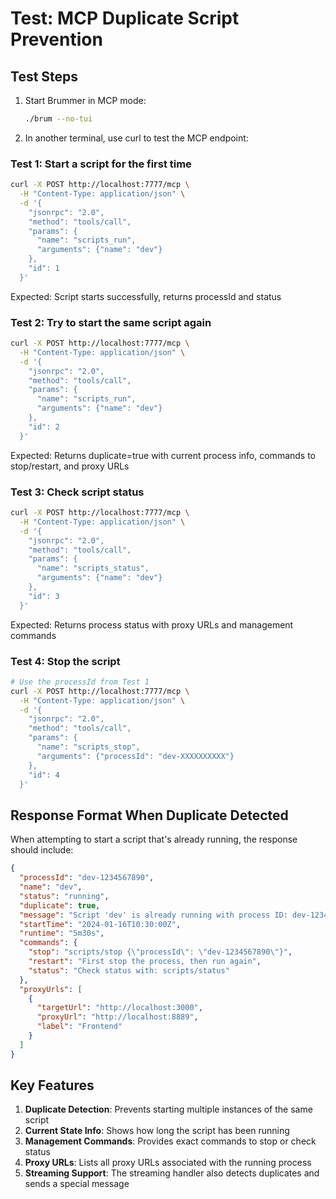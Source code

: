# Test: MCP Duplicate Script Prevention

## Test Steps

1. Start Brummer in MCP mode:
   ```bash
   ./brum --no-tui
   ```

2. In another terminal, use curl to test the MCP endpoint:

### Test 1: Start a script for the first time
```bash
curl -X POST http://localhost:7777/mcp \
  -H "Content-Type: application/json" \
  -d '{
    "jsonrpc": "2.0",
    "method": "tools/call",
    "params": {
      "name": "scripts_run",
      "arguments": {"name": "dev"}
    },
    "id": 1
  }'
```

Expected: Script starts successfully, returns processId and status

### Test 2: Try to start the same script again
```bash
curl -X POST http://localhost:7777/mcp \
  -H "Content-Type: application/json" \
  -d '{
    "jsonrpc": "2.0",
    "method": "tools/call",
    "params": {
      "name": "scripts_run",
      "arguments": {"name": "dev"}
    },
    "id": 2
  }'
```

Expected: Returns duplicate=true with current process info, commands to stop/restart, and proxy URLs

### Test 3: Check script status
```bash
curl -X POST http://localhost:7777/mcp \
  -H "Content-Type: application/json" \
  -d '{
    "jsonrpc": "2.0",
    "method": "tools/call",
    "params": {
      "name": "scripts_status",
      "arguments": {"name": "dev"}
    },
    "id": 3
  }'
```

Expected: Returns process status with proxy URLs and management commands

### Test 4: Stop the script
```bash
# Use the processId from Test 1
curl -X POST http://localhost:7777/mcp \
  -H "Content-Type: application/json" \
  -d '{
    "jsonrpc": "2.0",
    "method": "tools/call",
    "params": {
      "name": "scripts_stop",
      "arguments": {"processId": "dev-XXXXXXXXXX"}
    },
    "id": 4
  }'
```

## Response Format When Duplicate Detected

When attempting to start a script that's already running, the response should include:

```json
{
  "processId": "dev-1234567890",
  "name": "dev",
  "status": "running",
  "duplicate": true,
  "message": "Script 'dev' is already running with process ID: dev-1234567890",
  "startTime": "2024-01-16T10:30:00Z",
  "runtime": "5m30s",
  "commands": {
    "stop": "scripts/stop {\"processId\": \"dev-1234567890\"}",
    "restart": "First stop the process, then run again",
    "status": "Check status with: scripts/status"
  },
  "proxyUrls": [
    {
      "targetUrl": "http://localhost:3000",
      "proxyUrl": "http://localhost:8889",
      "label": "Frontend"
    }
  ]
}
```

## Key Features

1. **Duplicate Detection**: Prevents starting multiple instances of the same script
2. **Current State Info**: Shows how long the script has been running
3. **Management Commands**: Provides exact commands to stop or check status
4. **Proxy URLs**: Lists all proxy URLs associated with the running process
5. **Streaming Support**: The streaming handler also detects duplicates and sends a special message